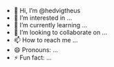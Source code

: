 - 👋 Hi, I’m @hedvigtheus
- 👀 I’m interested in ...
- 🌱 I’m currently learning ...
- 💞️ I’m looking to collaborate on ...
- 📫 How to reach me ...
- 😄 Pronouns: ...
- ⚡ Fun fact: ...

<!---
hedvigtheus/hedvigtheus is a ✨ special ✨ repository because its `README.md` (this file) appears on your GitHub profile.
You can click the Preview link to take a look at your changes.
--->
